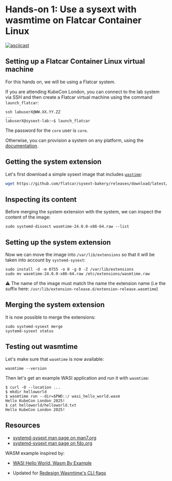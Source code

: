 # Hands-on 1: Use a sysext with wasmtime on Flatcar Container Linux

[![asciicast](https://asciinema.org/a/706911.svg)](https://asciinema.org/a/706911)

## Setting up a Flatcar Container Linux virtual machine

For this hands on, we will be using a Flatcar system.

If you are attending KubeCon London, you can connect to the lab system via SSH
and then create a Flatcar virtual machine using the command `launch_flatcar`:

```
ssh labuserX@WW.XX.YY.ZZ
...
labuserX@sysext-lab:~$ launch_flatcar
```

The password for the `core` user is `core`.

Otherwise, you can provision a system on any platform, using the
[documentation](https://www.flatcar.org/docs/latest/installing/).

## Getting the system extension

Let's first download a simple sysext image that includes
[`wastime`](https://wasmtime.dev/):

```bash
wget https://github.com/flatcar/sysext-bakery/releases/download/latest/wasmtime-24.0.0-x86-64.raw
```

## Inspecting its content

Before merging the system extension with the system, we can inspect the content
of the image:

```
sudo systemd-dissect wasmtime-24.0.0-x86-64.raw --list
```

## Setting up the system extension

Now we can move the image into `/var/lib/extensions` so that it will be taken
into account by `systemd-sysext`:

```
sudo install -d -m 0755 -o 0 -g 0 -Z /var/lib/extensions
sudo mv wasmtime-24.0.0-x86-64.raw /etc/extensions/wasmtime.raw
```

:warning: The name of the image must match the name the extension name (i.e the
suffix here: `/usr/lib/extension-release.d/extension-release.wasmtime`)

## Merging the system extension

It is now possible to merge the extensions:

```
sudo systemd-sysext merge
systemd-sysext status
```

## Testing out wasmtime

Let's make sure that `wasmtime` is now available:

```
wasmtime --version
```

Then let's get an example WASI application and run it with `wasmtime`:

```
$ curl -O --location ...
$ mkdir helloworld
$ wasmtime run --dir=$PWD::/ wasi_hello_world.wasm
Hello KubeCon London 2025!
$ cat helloworld/helloworld.txt
Hello KubeCon London 2025!
```

## Resources

* [systemd-sysext man page on man7.org](https://man7.org/linux/man-pages/man8/systemd-sysext.8.html)
* [systemd-sysext man page on fdo.org](https://www.freedesktop.org/software/systemd/man/latest/systemd-sysext.html)

WASM example inspired by:

- [WASI Hello World, Wasm By Example](https://wasmbyexample.dev/examples/wasi-hello-world/wasi-hello-world.rust.en-us.html)
* Updated for [Redesign Wasmtime's CLI flags](https://github.com/bytecodealliance/wasmtime/issues/6741)
